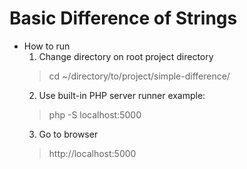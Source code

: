 # Basic Difference of Strings

 - How to run
    1.  Change directory on root project directory
    >   cd ~/directory/to/project/simple-difference/
    2.  Use built-in PHP server runner example:
    >  php -S localhost:5000
    3.  Go to browser
    >   http://localhost:5000
